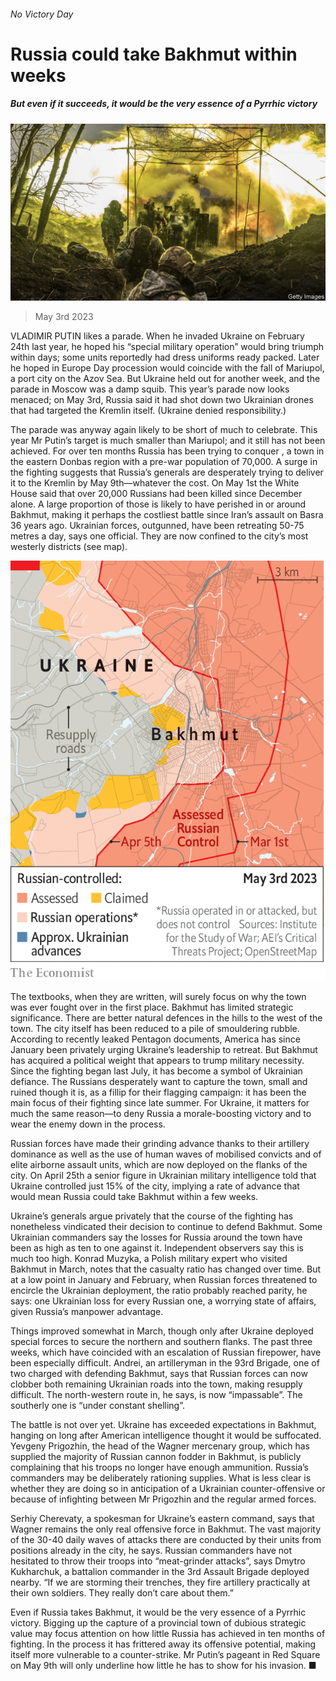 ###### No Victory Day

# Russia could take Bakhmut within weeks 

##### But even if it succeeds, it would be the very essence of a Pyrrhic victory 

![image](images/20230506_EUP501.jpg) 

> May 3rd 2023 


VLADIMIR PUTIN likes a parade. When he invaded Ukraine on February 24th last year, he hoped his “special military operation” would bring triumph within days; some units reportedly had dress uniforms ready packed. Later he hoped  in Europe Day procession would coincide with the fall of Mariupol, a port city on the Azov Sea. But Ukraine held out for another week, and the parade in Moscow was a damp squib. This year’s parade now looks menaced; on May 3rd, Russia said it had shot down two Ukrainian drones that had targeted the Kremlin itself. (Ukraine denied responsibility.)

The parade was anyway again likely to be short of much to celebrate. This year Mr Putin’s target is much smaller than Mariupol; and it still has not been achieved. For over ten months Russia has been trying to conquer , a town in the eastern Donbas region with a pre-war population of 70,000. A surge in the fighting suggests that Russia’s generals are desperately trying to deliver it to the Kremlin by May 9th—whatever the cost. On May 1st the White House said that over 20,000 Russians had been killed since December alone. A large proportion of those is likely to have perished in or around Bakhmut, making it perhaps the costliest battle since Iran’s assault on Basra 36 years ago. Ukrainian forces, outgunned, have been retreating 50-75 metres a day, says one official. They are now confined to the city’s most westerly districts (see map). 

![image](images/20230506_EUM913.png) 


The textbooks, when they are written, will surely focus on why the town was ever fought over in the first place. Bakhmut has limited strategic significance. There are better natural defences in the hills to the west of the town. The city itself has been reduced to a pile of smouldering rubble. According to recently leaked Pentagon documents, America has since January been privately urging Ukraine’s leadership to retreat. But Bakhmut has acquired a political weight that appears to trump military necessity. Since the fighting began last July, it has become a symbol of Ukrainian defiance. The Russians desperately want to capture the town, small and ruined though it is, as a fillip for their flagging campaign: it has been the main focus of their fighting since late summer. For Ukraine, it matters for much the same reason—to deny Russia a morale-boosting victory and to wear the enemy down in the process. 

Russian forces have made their grinding advance thanks to their artillery dominance as well as the use of human waves of mobilised convicts and of elite airborne assault units, which are now deployed on the flanks of the city. On April 25th a senior figure in Ukrainian military intelligence told  that Ukraine controlled just 15% of the city, implying a rate of advance that would mean Russia could take Bakhmut within a few weeks.

Ukraine’s generals argue privately that the course of the fighting has nonetheless vindicated their decision to continue to defend Bakhmut. Some Ukrainian commanders say the losses for Russia around the town have been as high as ten to one against it. Independent observers say this is much too high. Konrad Muzyka, a Polish military expert who visited Bakhmut in March, notes that the casualty ratio has changed over time. But at a low point in January and February, when Russian forces threatened to encircle the Ukrainian deployment, the ratio probably reached parity, he says: one Ukrainian loss for every Russian one, a worrying state of affairs, given Russia’s manpower advantage. 

Things improved somewhat in March, though only after Ukraine deployed special forces to secure the northern and southern flanks. The past three weeks, which have coincided with an escalation of Russian firepower, have been especially difficult. Andrei, an artilleryman in the 93rd Brigade, one of two charged with defending Bakhmut, says that Russian forces can now clobber both remaining Ukrainian roads into the town, making resupply difficult. The north-western route in, he says, is now “impassable”. The southerly one is “under constant shelling”. 

The battle is not over yet. Ukraine has exceeded expectations in Bakhmut, hanging on long after American intelligence thought it would be suffocated. Yevgeny Prigozhin, the head of the Wagner mercenary group, which has supplied the majority of Russian cannon fodder in Bakhmut, is publicly complaining that his troops no longer have enough ammunition. Russia’s commanders may be deliberately rationing supplies. What is less clear is whether they are doing so in anticipation of a Ukrainian counter-offensive or because of infighting between Mr Prigozhin and the regular armed forces. 

Serhiy Cherevaty, a spokesman for Ukraine’s eastern command, says that Wagner remains the only real offensive force in Bakhmut. The vast majority of the 30-40 daily waves of attacks there are conducted by their units from positions already in the city, he says. Russian commanders have not hesitated to throw their troops into “meat-grinder attacks”, says Dmytro Kukharchuk, a battalion commander in the 3rd Assault Brigade deployed nearby. “If we are storming their trenches, they fire artillery practically at their own soldiers. They really don’t care about them.”

Even if Russia takes Bakhmut, it would be the very essence of a Pyrrhic victory. Bigging up the capture of a provincial town of dubious strategic value may focus attention on how little Russia has achieved in ten months of fighting. In the process it has frittered away its offensive potential, making itself more vulnerable to a counter-strike. Mr Putin’s pageant in Red Square on May 9th will only underline how little he has to show for his invasion. ■

